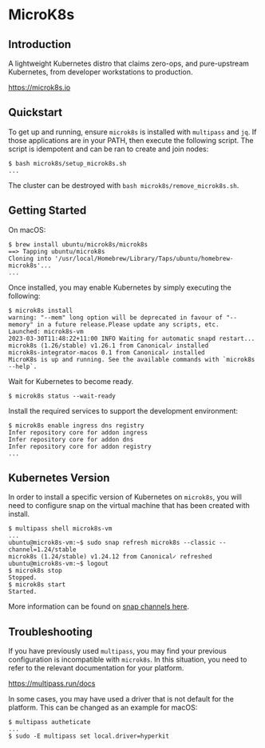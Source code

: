 # MicroK8s

## Introduction
A lightweight Kubernetes distro that claims zero-ops, and pure-upstream Kubernetes, 
from developer workstations to production.

https://microk8s.io

## Quickstart
To get up and running, ensure `microk8s` is installed with `multipass` and
`jq`. If those applications are in your PATH, then execute the following
script. The script is idempotent and can be ran to create and join nodes:

```
$ bash microk8s/setup_microk8s.sh
...
```

The cluster can be destroyed with `bash microk8s/remove_microk8s.sh`.

## Getting Started
On macOS:

```
$ brew install ubuntu/microk8s/microk8s
==> Tapping ubuntu/microk8s
Cloning into '/usr/local/Homebrew/Library/Taps/ubuntu/homebrew-microk8s'...
...
```

Once installed, you may enable Kubernetes by simply executing the following:

```
$ microk8s install
warning: "--mem" long option will be deprecated in favour of "--memory" in a future release.Please update any scripts, etc.
Launched: microk8s-vm                                                           
2023-03-30T11:48:22+11:00 INFO Waiting for automatic snapd restart...
microk8s (1.26/stable) v1.26.1 from Canonical✓ installed
microk8s-integrator-macos 0.1 from Canonical✓ installed
MicroK8s is up and running. See the available commands with `microk8s --help`.
```

Wait for Kubernetes to become ready.

```
$ microk8s status --wait-ready
```

Install the required services to support the development environment:

```
$ microk8s enable ingress dns registry
Infer repository core for addon ingress
Infer repository core for addon dns
Infer repository core for addon registry
...
```

## Kubernetes Version

In order to install a specific version of Kubernetes on `microk8s`, you will
need to configure snap on the virtual machine that has been created with
install.

```
$ multipass shell microk8s-vm
...
ubuntu@microk8s-vm:~$ sudo snap refresh microk8s --classic --channel=1.24/stable
microk8s (1.24/stable) v1.24.12 from Canonical✓ refreshed
ubuntu@microk8s-vm:~$ logout
$ microk8s stop
Stopped.
$ microk8s start
Started.
```

More information can be found on [snap channels here](ttps://microk8s.io/docs/setting-snap-channel).

## Troubleshooting

If you have previously used `multipass`, you may find your previous
configuration is incompatible with `microk8s`. In this situation, you need to
refer to the relevant documentation for your platform. 

https://multipass.run/docs

In some cases, you may have used a driver that is not default for the platform.
This can be changed as an example for macOS:

```
$ multipass autheticate
...
$ sudo -E multipass set local.driver=hyperkit
```